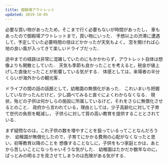 ```yaml
---
title: 御殿場アウトレット
updated: 2019-10-05
---
```


必要な買い物があったため，そこまで行く必要もないが時間があったし，
車もあったので御殿場アウトレットまで，買い物にいった．
予想以上の渋滞に遭遇して，予定していた必要時間の倍ほどかかったが天気もよく，
窓を開ければ心地の良い風が入ってきて楽しいドライブだった．

途中までの経路は非常に混雑していたのにもかかわらず，アウトレット自体は想像よりも閑散としていた．
天気も季節も良かったことを考えると，税金が値上げした直後だったことが影響している気がする．
体感としては，来場者の半分くらいが海外からの観光客．

ドライブの間の話の話題として，幼稚園の無償化があった．
これいまいち把握していなかったんだけど，少し調べてみると直ぐによくわからなくなる．
現状，殆どの子供は何かしらの施設に所属しているけど，それをさらに無償化させるとのこと．
政府から言われている，理由としては，少子高齢化に対して子育て世代の負担を軽減し，
子供らに対して質の高い教育を提供することとされている．

まず疑問なのは，これ子供の数を増やすことを狙っているってことなんだろうか．
幼稚園が無償化したので，子育てにかかる費用の心配がなくなったと思い，初等教育以降のことを
想像することなしに，子供をもつ家庭とかは，あとから苦しいことになっちゃいそうな気がした．
幼稚園はたかだか数年なのに，ぱっとみの明るさを見させてしまうのは危険がある気がする．
